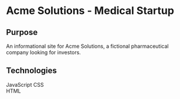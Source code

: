 # Acme Solutions -  Medical Startup

## Purpose
An informational site for Acme Solutions, a fictional pharmaceutical company looking for investors.

## Technologies
JavaScript 
CSS  
HTML  
